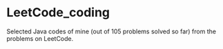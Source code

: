 # LeetCode_coding
Selected Java codes of mine (out of 105 problems solved so far) from the problems on LeetCode.

